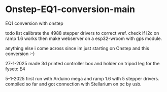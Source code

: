 # Onstep-EQ1-conversion-main
 EQ1 conversion with onstep 

todo list
calibrate the 4988 stepper drivers to correct vref.
check if i2c on ramp 1.6 works then make webserver on a esp32-wroom with gps module.

anything else i come across since im just starting on Onstep and this conversion :-)

27-1-2025
made 3d printed controller box and holder on tripod leg for the fysetc E4

 5-1-2025
 first run with Arduino mega and ramp 1.6 with 5 stepper drivers.
 compiled so far and got connection with Stellarium on pc by usb.

 
